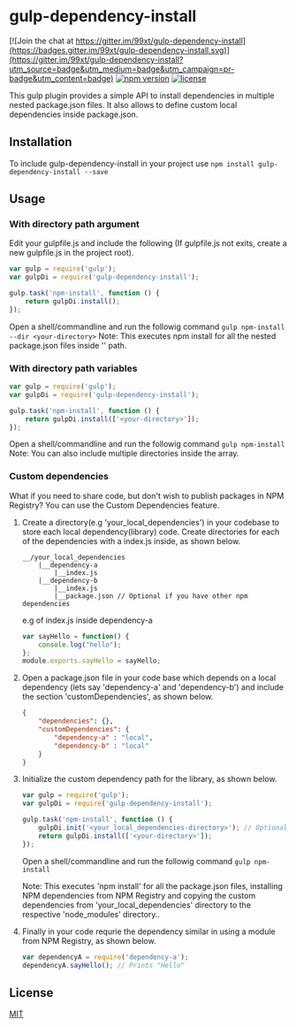 # gulp-dependency-install
[![Join the chat at https://gitter.im/99xt/gulp-dependency-install](https://badges.gitter.im/99xt/gulp-dependency-install.svg)](https://gitter.im/99xt/gulp-dependency-install?utm_source=badge&utm_medium=badge&utm_campaign=pr-badge&utm_content=badge)
[![npm version](https://badge.fury.io/js/gulp-dependency-install.svg)](https://badge.fury.io/js/gulp-dependency-install)
[![license](https://img.shields.io/npm/l/gulp-dependency-install.svg)](https://www.npmjs.com/package/gulp-dependency-install)

This gulp plugin provides a simple API to install dependencies in multiple nested package.json files. It also allows to define custom local dependencies inside package.json.

## Installation
To include gulp-dependency-install in your project use
`npm install gulp-dependency-install --save`

## Usage
### With directory path argument
Edit your gulpfile.js and include the following (If gulpfile.js not exits, create a new gulpfile.js in the project root).
```javascript
var gulp = require('gulp');
var gulpDi = require('gulp-dependency-install');

gulp.task('npm-install', function () {
	return gulpDi.install();
});
```
Open a shell/commandline and run the followig command `gulp npm-install --dir <your-directory>`
Note: This executes npm install for all the nested package.json files inside '<your-directory>' path.

### With directory path variables
```javascript
var gulp = require('gulp');
var gulpDi = require('gulp-dependency-install');

gulp.task('npm-install', function () {
	return gulpDi.install(['<your-directory>']);
});
```
Open a shell/commandline and run the followig command `gulp npm-install`
Note: You can also include multiple directories inside the array.

### Custom dependencies
What if you need to share code, but don't wish to publish packages in NPM Registry?
You can use the Custom Dependencies feature.

1. Create a directory(e.g 'your_local_dependencies') in your codebase to store each local dependency(library) code. Create directories for each of the dependencies with a index.js inside, as shown below.
    ```
    __/your_local_dependencies
        |__dependency-a
            |__index.js
        |__dependency-b
            |__index.js   
            |__package.json // Optional if you have other npm dependencies
    ```

    e.g of index.js inside dependency-a
    ```javascript
    var sayHello = function() {
        console.log("hello");
    };
    module.exports.sayHello = sayHello;
    ```
    
2. Open a package.json file in your code base which depends on a local dependency (lets say 'dependency-a' and 'dependency-b') and include the section 'customDependencies', as shown below.
    ```json
    {
        "dependencies": {},
        "customDependencies": {
            "dependency-a" : "local",
            "dependency-b" : "local"
        }
    }
    ```
    
3. Initialize the custom dependency path for the library, as shown below.
    ```javascript
    var gulp = require('gulp');
    var gulpDi = require('gulp-dependency-install');

    gulp.task('npm-install', function () {
        gulpDi.init('<your_local_dependencies-directory>'); // Optionally initialize the directory where custom dependencies resides
        return gulpDi.install(['<your-directory>']);
    });
    ```
    Open a shell/commandline and run the followig command `gulp npm-install`
    
    Note: This executes 'npm install' for all the package.json files, installing NPM dependencies from NPM Registry and copying the custom dependencies from 'your_local_dependencies' directory to the respective 'node_modules' directory..
    
4. Finally in your code requrie the dependency similar in using a module from NPM Registry, as shown below.
    ```javascript
    var dependencyA = require('dependency-a');
    dependencyA.sayHello(); // Prints "Hello"
    ```

## License
  [MIT](LICENSE)
